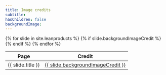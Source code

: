 ```yaml
---
title: Image credits
subtitle: 
hasChildren: false
backgroundImage:
---
```

<table>
    <thead>
        <th>Page</th>
        <th>Credit</th>
    </thead>
    <tbody>
{% for slide in site.leanproducts %}
    {% if slide.backgroundImageCredit %}
    <tr>
        <td>{{ slide.title }}</td>
        <td><a href="{{ slide.backgroundImageSourceURL}}" target="_blank">{{ slide.backgroundImageCredit }}</a></td>
    </tr>
    {% endif %}
{% endfor %}
</tbody>
</table>